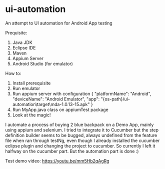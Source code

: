 # ui-automation
An attempt to UI automation for Android App testing

Prequisite:
1. Java JDK
2. Eclipse IDE
3. Maven
4. Appium Server
5. Android Studio (for emulator)

How to:
1. Install prerequisite
2. Run emulator
3. Run appium server with configuration 
{
  "platformName": "Android",
  "deviceName": "Android Emulator",
  "app": "{os-path}/ui-automation\target\mda-1.0.13-15.apk"
}
4. Run MyApp.java class on appiumTest package
5. Look at the magic!

I automate a process of buying 2 blue backpack on a Demo App, mainly using appium and selenium. I tried to integrate it to Cucumber but the step definition builder seems to be bugged, always undefined from the feature file when ran through testNg, even though I already installed the cucumber eclipse plugin and changing the project to cucumber. So currently I left it halfway on the cucumber part. But the automation part is done :)

Test demo video:
https://youtu.be/mm5Hb2qAgRg
